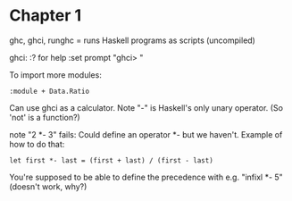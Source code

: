 Chapter 1
=========

ghc, ghci, runghc = runs Haskell programs as scripts (uncompiled)

ghci:
:?  for help
:set prompt "ghci> "

To import more modules:

    :module + Data.Ratio
    
Can use ghci as a calculator. Note "-" is Haskell's only unary operator. (So 'not' is a function?)
    
note "2 *- 3" fails: Could define an operator *- but we haven't. Example of how to do that:

    let first *- last = (first + last) / (first - last)
    
You're supposed to be able to define the precedence with e.g. "infixl *- 5" (doesn't work, why?)    

